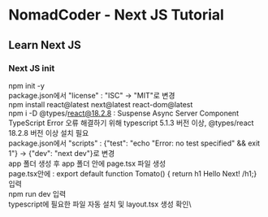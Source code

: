 # NomadCoder - Next JS Tutorial

## Learn Next JS

### Next JS init

npm init -y\
package.json에서 "license" : "ISC" -> "MIT"로 변경\
npm install react@latest next@latest react-dom@latest\
npm i -D @types/react@18.2.8 : Suspense Async Server Component TypeScript Error 오류 해결하기 위해 typescript 5.1.3 버전 이상, @types/react 18.2.8 버전 이상 설치 필요\
package.json에서 "scripts" : {"test": "echo \"Error: no test specified\" && exit 1"} ->
{"dev": "next dev"}로 변경\
app 폴더 생성 후 app 폴더 안에 page.tsx 파일 생성\
page.tsx안에 : export default function Tomato() { return h1 Hello Next! /h1;} 입력\
npm run dev 입력\
typescript에 필요한 파일 자동 설치 및 layout.tsx 생성 확인\
